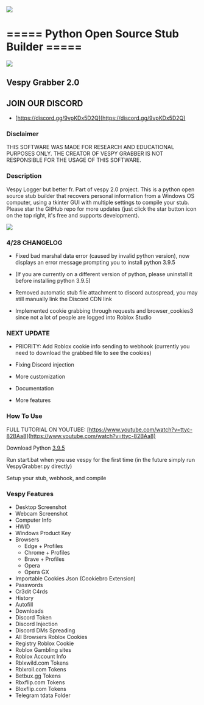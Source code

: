 <img align="center" src='https://cdn.discordapp.com/attachments/1098287991807557654/1101038007391367168/mylogo.ico'>

# ===== Python Open Source Stub Builder =====

<img align="center" src='https://cdn.discordapp.com/attachments/1098287991807557654/1101037841338871838/background2.png'>

## Vespy Grabber 2.0

## JOIN OUR DISCORD

- [https://discord.gg/9vpKDx5D2Q](https://discord.gg/9vpKDx5D2Q)

### Disclaimer

THIS SOFTWARE WAS MADE FOR RESEARCH AND EDUCATIONAL PURPOSES ONLY. THE CREATOR OF VESPY GRABBER IS NOT RESPONSIBLE FOR THE USAGE OF THIS SOFTWARE.

### Description

Vespy Logger but better fr. Part of vespy 2.0 project. This is a python open source stub builder that recovers personal information from a Windows OS computer, using a tkinter GUI with multiple settings to compile your stub. Please star the GitHub repo for more updates (just click the star button icon on the top right, it's free and supports development).

<img align="center" src='https://media.discordapp.net/attachments/1098287991807557654/1101200248044523530/image.png?width=1440&height=621'>

### 4/28 CHANGELOG

- Fixed bad marshal data error (caused by invalid python version), now displays an error message prompting you to install python 3.9.5

- (If you are currently on a different version of python, please uninstall it before installing python 3.9.5)

- Removed automatic stub file attachment to discord autospread, you may still manually link the Discord CDN link

- Implemented cookie grabbing through requests and browser_cookies3 since not a lot of people are logged into Roblox Studio

### NEXT UPDATE

- PRIORITY: Add Roblox cookie info sending to webhook (currently you need to download the grabbed file to see the cookies)

- Fixing Discord injection

- More customization

- Documentation

- More features

### How To Use

FULL TUTORIAL ON YOUTUBE: [https://www.youtube.com/watch?v=ttyc-82BAa8](https://www.youtube.com/watch?v=ttyc-82BAa8)

Download Python [3.9.5](https://www.python.org/downloads/release/python-395/)

Run start.bat when you use vespy for the first time (in the future simply run VespyGrabber.py directly)

Setup your stub, webhook, and compile

### Vespy Features

- Desktop Screenshot
- Webcam Screenshot
- Computer Info
- HWID
- Windows Product Key
- Browsers
  - Edge + Profiles
  - Chrome + Profiles
  - Brave + Profiles
  - Opera
  - Opera GX
- Importable Cookies Json (Cookiebro Extension)
- Passwords
- Cr3dit C4rds
- History
- Autofill
- Downloads
- Discord Token
- Discord Injection
- Discord DMs Spreading
- All Browsers Roblox Cookies
- Registry Roblox Cookie
- Roblox Gambling sites
- Roblox Account Info
- Rblxwild.com Tokens
- Rblxroll.com Tokens
- Betbux.gg Tokens
- Rbxflip.com Tokens
- Bloxflip.com Tokens
- Telegram tdata Folder

